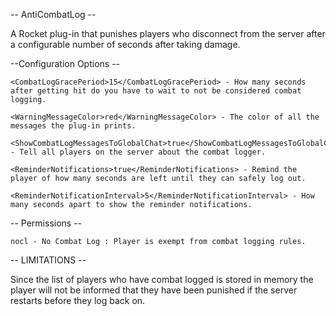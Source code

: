 -- AntiCombatLog --

A Rocket plug-in that punishes players who disconnect from the server after a configurable number of seconds after taking damage.

--Configuration Options --

```
<CombatLogGracePeriod>15</CombatLogGracePeriod> - How many seconds after getting hit do you have to wait to not be considered combat logging.
 
<WarningMessageColor>red</WarningMessageColor> - The color of all the messages the plug-in prints.

<ShowCombatLogMessagesToGlobalChat>true</ShowCombatLogMessagesToGlobalChat> - Tell all players on the server about the combat logger.

<ReminderNotifications>true</ReminderNotifications> - Remind the player of how many seconds are left until they can safely log out.

<ReminderNotificationInterval>5</ReminderNotificationInterval> - How many seconds apart to show the reminder notifications.

```

-- Permissions --

```
nocl - No Combat Log : Player is exempt from combat logging rules.
```

-- LIMITATIONS --

Since the list of players who have combat logged is stored in memory the player will not be informed that they have been punished if the server
restarts before they log back on.
